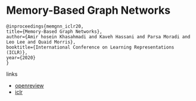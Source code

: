 # Memory-Based Graph Networks

```
@inproceedings{memgnn_iclr20,
title={Memory-Based Graph Networks},
author={Amir hosein Khasahmadi and Kaveh Hassani and Parsa Moradi and Leo Lee and Quaid Morris},
booktitle={International Conference on Learning Representations (ICLR)},
year={2020}
}
```

links
- [openreview](https://openreview.net/forum?id=r1laNeBYPB)
- [iclr](https://iclr.cc/virtual_2020/poster_r1laNeBYPB.html)
